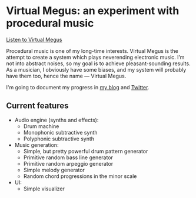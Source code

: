 # Virtual Megus: an experiment with procedural music

[Listen to Virtual Megus](https://megus.org/virtual-megus/)

Procedural music is one of my long-time interests. Virtual Megus is the attempt to create a system
which plays neverending electronic music. I’m not into abstract noises, so my goal is to
achieve pleasant-sounding results. As a musician, I obviously have some biases, and my system
will probably have them too, hence the name — Virtual Megus.

I'm going to document my progress in [my blog](https://megus.org) and [Twitter](https://twitter.com/sugem).

## Current features

- Audio engine (synths and effects):
  - Drum machine
  - Monophonic subtractive synth
  - Polyphonic subtractive synth
- Music generation:
  - Simple, but pretty powerful drum pattern generator
  - Primitive random bass line generator
  - Primitive random arpeggio generator
  - Simple melody generator
  - Random chord progressions in the minor scale
- UI:
  - Simple visualizer

